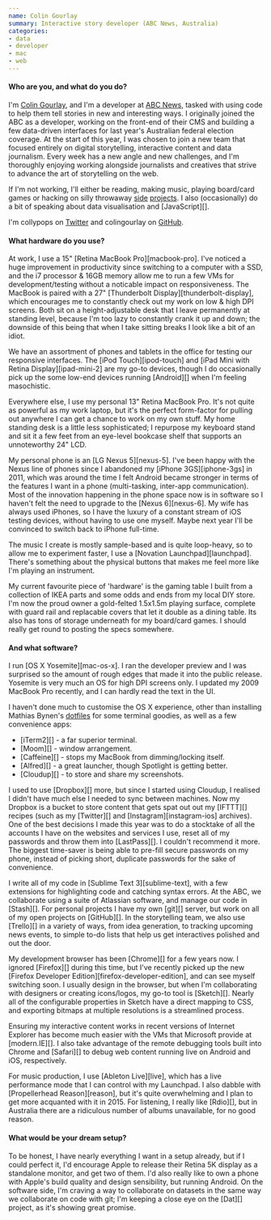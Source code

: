 ```yaml
---
name: Colin Gourlay
summary: Interactive story developer (ABC News, Australia)
categories:
- data
- developer
- mac
- web
---
```


#### Who are you, and what do you do?

I'm [Colin Gourlay](http://colin-gourlay.com/ "Colin's website."), and I'm a developer at [ABC News](http://www.abc.net.au/news/ "The Australian news website."), tasked with using code to help them tell stories in new and interesting ways. I originally joined the ABC as a developer, working on the front-end of their CMS and building a few data-driven interfaces for last year's Australian federal election coverage. At the start of this year, I was chosen to join a new team that focused entirely on digital storytelling, interactive content and data journalism. Every week has a new angle and new challenges, and I'm thoroughly enjoying working alongside journalists and creatives that strive to advance the art of storytelling on the web.

If I'm not working, I'll either be reading, making music, playing board/card games or hacking on silly throwaway [side](http://js13kgames.com/entries/tile-score "Colin's tile-swapping web-based game.") [projects](http://namethatblue.com/ "Colin's blue-branded guessing game."). I also (occasionally) do a bit of speaking about data visualisation and [JavaScript][].

I'm collypops on [Twitter](http://twitter.com/collypops "Colin's Twitter account.") and colingourlay on [GitHub](http://github.com/colingourlay "Colin's GithHub account.").

#### What hardware do you use?

At work, I use a 15" [Retina MacBook Pro][macbook-pro]. I've noticed a huge improvement in productivity since switching to a computer with a SSD, and the i7 processor & 16GB memory allow me to run a few VMs for development/testing without a noticable impact on responsiveness. The MacBook is paired with a 27" [Thunderbolt Display][thunderbolt-display], which encourages me to constantly check out my work on low & high DPI screens. Both sit on a height-adjustable desk that I leave permanently at standing level, because I'm too lazy to constantly crank it up and down; the downside of this being that when I take sitting breaks I look like a bit of an idiot.

We have an assortment of phones and tablets in the office for testing our responsive interfaces. The [iPod Touch][ipod-touch] and [iPad Mini with Retina Display][ipad-mini-2] are my go-to devices, though I do occasionally pick up the some low-end devices running [Android][] when I'm feeling masochistic.

Everywhere else, I use my personal 13" Retina MacBook Pro. It's not quite as powerful as my work laptop, but it's the perfect form-factor for pulling out anywhere I can get a chance to work on my own stuff. My home standing desk is a little less sophisticated; I repurpose my keyboard stand and sit it a few feet from an eye-level bookcase shelf that supports an unnoteworthy 24" LCD.

My personal phone is an [LG Nexus 5][nexus-5]. I've been happy with the Nexus line of phones since I abandoned my [iPhone 3GS][iphone-3gs] in 2011, which was around the time I felt Android became stronger in terms of the features I want in a phone (multi-tasking, inter-app communication). Most of the innovation happening in the phone space now is in software so I haven't felt the need to upgrade to the [Nexus 6][nexus-6]. My wife has always used iPhones, so I have the luxury of a constant stream of iOS testing devices, without having to use one myself. Maybe next year I'll be convinced to switch back to iPhone full-time.

The music I create is mostly sample-based and is quite loop-heavy, so to allow me to experiment faster, I use a [Novation Launchpad][launchpad]. There's something about the physical buttons that makes me feel more like I'm playing an instrument.

My current favourite piece of 'hardware' is the gaming table I built from a collection of IKEA parts and some odds and ends from my local DIY store. I'm now the proud owner a gold-felted 1.5x1.5m playing surface, complete with guard rail and replacable covers that let it double as a dining table. Its also has tons of storage underneath for my board/card games. I should really get round to posting the specs somewhere.

#### And what software?

I run [OS X Yosemite][mac-os-x]. I ran the developer preview and I was surprised so the amount of rough edges that made it into the public release. Yosemite is very much an OS for high DPI screens only. I updated my 2009 MacBook Pro recently, and I can hardly read the text in the UI.

I haven't done much to customise the OS X experience, other than installing Mathias Bynen's [dotfiles](https://github.com/mathiasbynens/dotfiles "Mathias' dotfiles on GitHub.") for some terminal goodies, as well as a few convenience apps:

* [iTerm2][] - a far superior terminal.
* [Moom][] - window arrangement.
* [Caffeine][] - stops my MacBook from dimming/locking itself.
* [Alfred][] - a great launcher, though Spotlight is getting better.
* [Cloudup][] - to store and share my screenshots.

I used to use [Dropbox][] more, but since I started using Cloudup, I realised I didn't have much else I needed to sync between machines. Now my Dropbox is a bucket to store content that gets spat out out my [IFTTT][] recipes (such as my [Twitter][] and [Instagram][instagram-ios] archives). One of the best decisions I made this year was to do a stocktake of all the accounts I have on the websites and services I use, reset all of my passwords and throw them into [LastPass][]. I couldn't recommend it more. The biggest time-saver is being able to pre-fill secure passwords on my phone, instead of picking short, duplicate passwords for the sake of convenience.

I write all of my code in [Sublime Text 3][sublime-text], with a few extensions for highlighting code and catching syntax errors. At the ABC, we collaborate using a suite of Atlassian software, and manage our code in [Stash][]. For personal projects I have my own [git][] server, but work on all of my open projects on [GitHub][]. In the storytelling team, we also use [Trello][] in a variety of ways, from idea generation, to tracking upcoming news events, to simple to-do lists that help us get interactives polished and out the door.

My development browser has been [Chrome][] for a few years now. I ignored [Firefox][] during this time, but I've recently picked up the new [Firefox Developer Edition][firefox-developer-edition], and can see myself switching soon. I usually design in the browser, but when I'm collaborating with designers or creating icons/logos, my go-to tool is [Sketch][]. Nearly all of the configurable properties in Sketch have a direct mapping to CSS, and exporting bitmaps at multiple resolutions is a streamlined process.

Ensuring my interactive content works in recent versions of Internet Explorer has become much easier with the VMs that Microsoft provide at [modern.IE][]. I also take advantage of the remote debugging tools built into Chrome and [Safari][] to debug web content running live on Android and iOS, respectively.

For music production, I use [Ableton Live][live], which has a live performance mode that I can control with my Launchpad. I also dabble with [Propellerhead Reason][reason], but it's quite overwhelming and I plan to get more acquanted with it in 2015. For listening, I really like [Rdio][], but in Australia there are a ridiculous number of albums unavailable, for no good reason.

#### What would be your dream setup?

To be honest, I have nearly everything I want in a setup already, but if I could perfect it, I'd encourage Apple to release their Retina 5K display as a standalone monitor, and get two of them. I'd also really like to own a phone with Apple's build quality and design sensibility, but running Android. On the software side, I'm craving a way to collaborate on datasets in the same way we collaborate on code with git; I'm keeping a close eye on the [Dat][] project, as it's showing great promise.